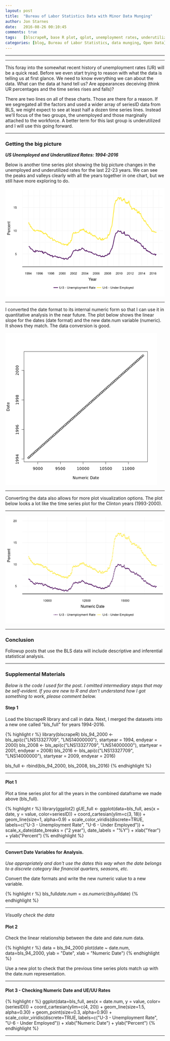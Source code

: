 ```yaml
---
layout: post
title:  "Bureau of Labor Statistics Data with Minor Data Munging"
author: Jon Starnes
date:   2016-08-26 00:10:45
comments: true
tags:   [blscrapeR, base R plot, qplot, unemployment rates, underutilized labor, web scraping]
categories: [blog, Bureau of Labor Statistics, data munging, Open Data]
---
```


---
---


This foray into the somewhat recent history of unemployment rates (UR) will be a quick read. Before we even start trying to reason with what the data is telling us at first glance. We need to know everything we can about the data. What can the data at hand tell us? Are appearances deceiving (think UR percentages and the time series rises and falls)?  

There are two lines on all of these charts. Those are there for a reason. If we segregated all the factors and used a wider array of seriesID data from BLS, we might expect to see at least half a dozen time series lines. Instead we'll focus of the two groups, the unemployed and those marginally attached to the workforce. A better term for this last group is underutilized and I will use this going forward.  

---

### Getting the big picture
__*US Unemployed and Underutilized Rates: 1994-2016*__   

Below is another time series plot showing the big picture changes in the unemployed and underutilized rates for the last 22-23 years. We can see the peaks and valleys clearly with all the years together in one chart, but we still have more exploring to do.  


![US BLS Rates: 1994-2016](/assets/img/blog/post02_plot1.png)


---  


I converted the date format to its internal numeric form so that I can use it in quantitative analysis in the near future. The plot below shows the linear slope for the dates (date format) and the new date.num variable (numeric). It shows they match. The data conversion is good.


![png](/assets/img/blog/post02_plot2.png)


---


Converting the data also allows for more plot visualization options. The plot below looks a lot like the time series plot for the Clinton years (1993-2000).


---


![png](/assets/img/blog/post02_plot3.png)


---


### Conclusion
Followup posts that use the BLS data will include descriptive and inferential statistical analysis.  



---  




### Supplemental Materials  

*Below is the code I used for the post. I omitted intermediary steps that may be self-evident. If you are new to R and don't understand how I got something to work, please comment below.*  



#### Step 1
Load the blscrapeR library and call in data. Next, I merged the datasets into a new
one called "bls_full" for years 1994-2016.  


{% highlight r %}
library(blscrapeR)
bls_94_2000 <- bls_api(c("LNS13327709", "LNS14000000"),
                       startyear = 1994, endyear = 2000)
bls_2008 <- bls_api(c("LNS13327709", "LNS14000000"),
                    startyear = 2001, endyear = 2008)
bls_2016 <- bls_api(c("LNS13327709", "LNS14000000"),
                    startyear = 2009, endyear = 2016)

bls_full <- rbind(bls_94_2000, bls_2008, bls_2016)
{% endhighlight %}


---


#### Plot 1
Plot a time series plot for all the years in the combined dataframe we made above (bls_full).


{% highlight r %}
library(ggplot2)
gUE_full <-
ggplot(data=bls_full, aes(x = date, y = value, color=seriesID)) +
  coord_cartesian(ylim=c(3, 18)) +
  geom_line(size=1, alpha=0.9) +
  scale_color_viridis(discrete=TRUE,
                      labels=c("U-3 - Unemployment Rate",
                               "U-6 - Under Employed")) +
  scale_x_date(date_breaks = ("2 year"), date_labels = "%Y") +
  xlab("Year") +
  ylab("Percent")
{% endhighlight %}


---


#### Convert Date Variables for Analysis.

*Use appropriately and don't use the dates this way when the date belongs to a discrete category like financial quarters, seasons, etc.*  

Convert the date formats and write the new numeric value to a new variable.  


{% highlight r %}
bls_full$date.num = as.numeric(bls_full$date)
{% endhighlight %}

---  


*Visually check the data*  

#### Plot 2
Check the linear relationship between the date and date.num data.

{% highlight r %}
data = bls_94_2000
plot(date ~ date.num, data=bls_94_2000, ylab = "Date", xlab = "Numeric Date")
{% endhighlight %}


Use a new plot to check that the previous time series plots match up with the date.num representation.  


---  


#### Plot 3 - Checking Numeric Date and UE/UU Rates
{% highlight r %}
ggplot(data=bls_full, aes(x = date.num, y = value, color=(seriesID))) +
  coord_cartesian(ylim=c(4, 20)) +
  geom_line(size=1.5, alpha=0.30) +
  geom_point(size=0.3, alpha=0.90) +
  scale_color_viridis(discrete=TRUE,
                      labels=c("U-3 - Unemployment Rate",
                               "U-6 - Under Employed")) +
  xlab("Numeric Date") +
  ylab("Percent")
{% endhighlight %}



---
